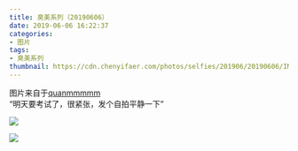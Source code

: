 ```yaml
---
title: 臭美系列（20190606）
date: 2019-06-06 16:22:37
categories:
- 图片
tags:
- 臭美系列
thumbnail: https://cdn.chenyifaer.com/photos/selfies/201906/20190606/IMG_6180.JPG
---
```


图片来自于<a href="https://weibo.com/p/1005051720171447" target="_blank">quanmmmmm</a><br/>“明天要考试了，很紧张，发个自拍平静一下” ​​​

![](https://cdn.chenyifaer.com/photos/selfies/201906/20190606/IMG_6180.JPG)

<!--more-->

![](https://cdn.chenyifaer.com/photos/selfies/201906/20190606/IMG_6181.JPG)
